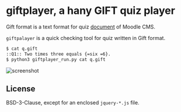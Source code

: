 # giftplayer, a hany GIFT quiz player

Gift format is a text format for quiz [document](https://docs.moodle.org/23/en/GIFT_format) of Moodle CMS.

`giftpalayer` is a quick checking tool for quiz written in Gift format.

```sh
$ cat q.gift
::Q1:: Two times three equals {=six =6}.
$ python3 giftplayer_run.py cat q.gift
```

![screenshot](https://cloud.githubusercontent.com/assets/1262286/23262779/3a286298-fa1f-11e6-8686-16cb31643d59.jpg)

## License

BSD-3-Clause, except for an enclosed `jquery-*.js` file.
